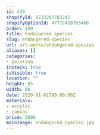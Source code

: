 ```yaml
---
id: 438
shopifyId: 8723263783242
shopifyOptionId: 47772428763466
order: 149
title: Endangered species
slug: endangered-species
url: art-works/endangered-species
aliases: []
categories:
- painting
inStock: true
isVisible: true
location: ""
height: 85
width: 60
date: 2020-01-01T00:00:00Z
materials:
- acrylic
- canvas
price: 3000
mainImage: endangered_species.jpg
---
```


